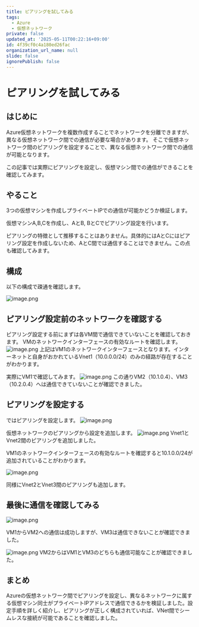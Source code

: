 ```yaml
---
title: ピアリングを試してみる
tags:
  - Azure
  - 仮想ネットワーク
private: false
updated_at: '2025-05-11T00:22:16+09:00'
id: 4f39cf0c4a180ed26fac
organization_url_name: null
slide: false
ignorePublish: false
---
```

# ピアリングを試してみる
## はじめに
Azure仮想ネットワークを複数作成することでネットワークを分離できますが、異なる仮想ネットワーク間での通信が必要な場合があります。
そこで仮想ネットワーク間のピアリングを設定することで、異なる仮想ネットワーク間での通信が可能となります。

この記事では実際にピアリングを設定し、仮想マシン間での通信ができることを確認してみます。

## やること
3つの仮想マシンを作成しプライベートIPでの通信が可能かどうか検証します。

仮想マシンA,B,Cを作成し、AとB, BとCでピアリング設定を行います。

ピアリングの特徴として推移することはありません。具体的にはAとCにはピアリング設定を作成しないため、AとC間では通信することはできません。この点も確認してみます。

## 構成
以下の構成で疎通を確認します。

![image.png](https://qiita-image-store.s3.ap-northeast-1.amazonaws.com/0/1518953/70ebeba9-e77e-470e-bde4-c73e4489c91e.png)

## ピアリング設定前のネットワークを確認する
ピアリング設定する前にまずは各VM間で通信できていないことを確認しておきます。
VMのネットワークインターフェースの有効なルートを確認します。
![image.png](https://qiita-image-store.s3.ap-northeast-1.amazonaws.com/0/1518953/01e0b5b1-4c56-49a4-8a73-79b50a62a63a.png)
上記はVM1のネットワークインターフェースとなります。インターネットと自身がおかれているVnet1（10.0.0.0/24）のみの経路が存在することがわかります。


実際にVM1で確認してみます。
![image.png](https://qiita-image-store.s3.ap-northeast-1.amazonaws.com/0/1518953/b0f11661-8b98-40fe-9f92-cf67f5d7d0f8.png)
この通りVM2（10.1.0.4）、VM3（10.2.0.4）へは通信できていないことが確認できました。


## ピアリングを設定する
ではピアリングを設定します。
![image.png](https://qiita-image-store.s3.ap-northeast-1.amazonaws.com/0/1518953/b78283f5-9d00-4d2f-80b7-561c498fcf89.png)

仮想ネットワークのピアリングから設定を追加します。
![image.png](https://qiita-image-store.s3.ap-northeast-1.amazonaws.com/0/1518953/ee6b7e94-ad02-45d4-909e-af64cc619b1b.png)
Vnet1とVnet2間のピアリングを追加しました。

VM1のネットワークインターフェースの有効なルートを確認すると10.1.0.0/24が追加されていることがわかります。

![image.png](https://qiita-image-store.s3.ap-northeast-1.amazonaws.com/0/1518953/f8cd933d-24f7-4afd-88b7-cf1d174e6472.png)

同様にVnet2とVnet3間のピアリングも追加します。

## 最後に通信を確認してみる
![image.png](https://qiita-image-store.s3.ap-northeast-1.amazonaws.com/0/1518953/66d13b90-551e-4a98-81f5-3ae64f33941b.png)

VM1からVM2への通信は成功しますが、VM3は通信できないことが確認できました。

![image.png](https://qiita-image-store.s3.ap-northeast-1.amazonaws.com/0/1518953/d061f62e-9d87-4334-b135-4474aee07427.png)
VM2からはVM1とVM3のどちらも通信可能なことが確認できました。

## まとめ
Azureの仮想ネットワーク間でピアリングを設定し、異なるネットワークに属する仮想マシン同士がプライベートIPアドレスで通信できるかを検証しました。設定手順を詳しく紹介し、ピアリングが正しく構成されていれば、VNet間でシームレスな接続が可能であることを確認しました。
